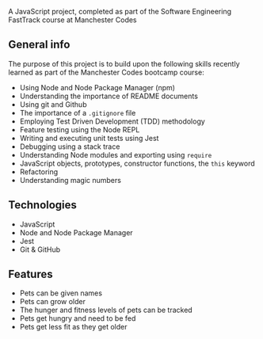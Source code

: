 A JavaScript project, completed as part of the Software Engineering FastTrack course at Manchester Codes

## General info

 The purpose of this project is to build upon the following skills recently learned as part of the Manchester Codes bootcamp course:	 


 * Using Node and Node Package Manager (npm)
 * Understanding the importance of README documents
 * Using git and Github
 * The importance of a `.gitignore` file
 * Employing Test Driven Development (TDD) methodology
 * Feature testing using the Node REPL
 * Writing and executing unit tests using Jest
 * Debugging using a stack trace
 * Understanding Node modules and exporting using `require`
 * JavaScript objects, prototypes, constructor functions, the `this` keyword
 * Refactoring
 * Understanding magic numbers

## Technologies

* JavaScript
* Node and Node Package Manager
* Jest
* Git & GitHub

## Features


* Pets can be given names
* Pets can grow older
* The hunger and fitness levels of pets can be tracked
* Pets get hungry and need to be fed
* Pets get less fit as they get older

